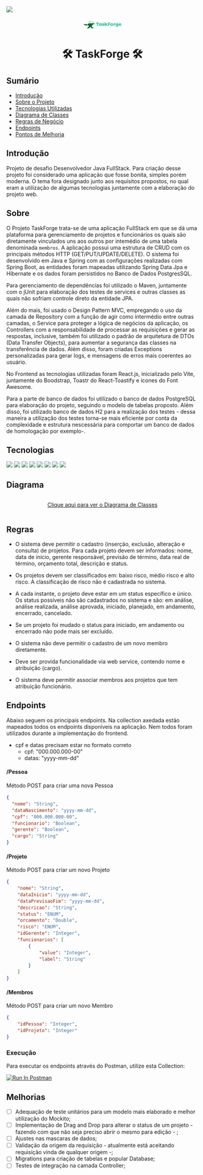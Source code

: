 <img src="https://img.shields.io/badge/STATUS-CONCLUÍDO-green"/>

<p align="center">
 <img src="client/gerenciador_de_projetos/src/assets/taskforge-high-resolution-logo-transparent.png" width=20%>
 <h1 align="center">🛠️ TaskForge 🛠️</h1>
</p>



<h2>Sumário</h2>
<ul>
 <li><a href="#introdução">Introdução</a></li>
 <li><a href="#sobre">Sobre o Projeto</a></li>
 <li><a href="#tecnologias">Tecnologias Utilizadas</a></li>
 <li><a href="#diagrama">Diagrama de Classes</a></li>
 <li><a href="#regras">Regras de Negócio</a></li>
 <li><a href="#endpoints">Endpoints</a></li> 
 <li><a href="#melhorias">Pontos de Melhoria</a></li> 
</ul>

## Introdução 

Projeto de desafio Desenvolvedor Java FullStack. Para criação desse projeto foi considerado uma aplicação que fosse bonita, simples porém moderna. O tema fora designado junto aos requisitos propostos, no qual eram a utilização de algumas tecnologias juntamente com a elaboração do projeto web.

## Sobre 

O Projeto TaskForge trata-se de uma aplicação FullStack em que se dá uma plataforma para gerenciamento de projetos e funcionários os quais são diretamente vinculados uns aos outros por intemédio de uma tabela denominada ```membros```. A aplicação possui uma estrutura de CRUD com os principais métodos HTTP (GET/PUT/UPDATE/DELETE).
O sistema foi desenvolvido em Java e Spring com as configurações realizadas com Spring Boot, as entidades foram mapeadas utilizando Spring Data Jpa e Hibernate e os dados foram persistidos no Banco de Dados PostgresSQL.

Para gerenciamento de dependências foi utilizado o Maven, juntamente com o jUnit para elaboração dos testes de services e outras classes as quais não sofriam controle direto da entidade JPA.

Além do mais, foi usado o Design Pattern MVC, empregando o uso da camada de Repository com a função de agir como intermédio entre outras camadas, o Service para proteger a lógica de negócios da aplicação, os Controllers com a responsabilidade de processar as requisições e gerar as respostas, inclusive, também foi utilizado o padrão de arquitetura de DTOs (Data Transfer Objects), para aumentar a segurança das classes na transferência de dados. Além disso, foram criadas Exceptions personalizadas para gerar logs, e mensagens de erros mais coerentes ao usuário.

No Frontend as tecnologias utilizadas foram React.js, inicializado pelo Vite, juntamente do Boodstrap, Toastr do React-Toastify e ícones do Font Awesome.

Para a parte de banco de dados foi utilizado o banco de dados PostgreSQL para elaboração do projeto, seguindo o modelo de tabelas proposto. Além disso, foi utilizado banco de dados H2 para a realização dos testes - dessa maneira a utilização dos testes torna-se mais eficiente por conta da complexidade e estrutura nescessária para comportar um banco de dados de homologação por exemplo-.


## Tecnologias

<p>
   <img src="https://img.shields.io/badge/Java-ED8B00?style=for-the-badge&logo=java&logoColor=white"/>
   <img src="https://img.shields.io/badge/Spring-6DB33F?style=for-the-badge&logo=spring&logoColor=white"/>
   <img src="https://img.shields.io/badge/Spring_Boot-F2F4F9?style=for-the-badge&logo=spring-boot"/>
   <img src="https://img.shields.io/badge/PostgreSQL-316192?style=for-the-badge&logo=postgresql&logoColor=white"/>
   <img src="https://img.shields.io/badge/Hibernate-59666C?style=for-the-badge&logo=Hibernate&logoColor=white"/>
   <img src="https://img.shields.io/badge/apache_maven-C71A36?style=for-the-badge&logo=apachemaven&logoColor=white"/>
   <img src="https://img.shields.io/badge/Junit5-25A162?style=for-the-badge&logo=junit5&logoColor=white"/>
   <img src="https://img.shields.io/badge/react-black?style=for-the-badge&logo=react&logoColor=white"/>
</p>

## Diagrama 

<div style="display: flex; justify-content: center; align-items: center;">
  <p style="text-align: center;">
    <a href="Diagrama-de-Classes.svg" target="_blank">Clique aqui para ver o Diagrama de Classes</a>
  </p>
</div>

## Regras 

- O sistema deve permitir o cadastro (inserção, exclusão, alteração e consulta) de projetos. Para cada projeto devem ser informados: nome, data de início, gerente responsável, previsão de término, data real de término, orçamento total, descrição e status.

- Os projetos devem ser classificados em: baixo risco, médio risco e alto risco. A classificação de risco não é cadastrada no sistema.

- A cada instante, o projeto deve estar em um status específico e único. Os status possíveis não são cadastrados no sistema e são: em análise, análise realizada, análise aprovada, iniciado, planejado, em andamento, encerrado, cancelado.

- Se um projeto foi mudado o status para iniciado, em andamento ou encerrado não pode mais ser excluído.

- O sistema não deve permitir o cadastro de um novo membro diretamente.

- Deve ser provida funcionalidade via web service, contendo nome e atribuição (cargo).

- O sistema deve permitir associar membros aos projetos que tem atribuição funcionário.

## Endpoints 

Abaixo seguem os principais endpoints. Na collection axedada estão mapeados todos os endpoints disponíveis na aplicação. Nem todos foram utilizados durante a implementação do frontend.

- cpf e datas precisam estar no formato correto
    - cpf: "000.000.000-00"
    - datas: "yyyy-mm-dd"


#### /Pessoa
 
Método POST para criar uma nova Pessoa

```json
{
  "nome": "String",
  "dataNascimento": "yyyy-mm-dd",
  "cpf": "000.000.000-00",
  "funcionario": "Boolean",
  "gerente": "Boolean",
  "cargo": "String" 
}
```

#### /Projeto
 
Método POST para criar um novo Projeto


```json
{
    "nome": "String",
    "dataInicio": "yyyy-mm-dd",
    "dataPrevisaoFim": "yyyy-mm-dd",
    "descricao": "String",
    "status": "ENUM",
    "orcamento": "Double",
    "risco": "ENUM",
    "idGerente": "Integer",
    "funcionarios": [
        {
            "value": "Integer",
            "label": "String"
        }
    ]
}
```

#### /Membros
 
Método POST para criar um novo Membro


```json
{
    "idPessoa": "Integer",
    "idProjeto": "Integer"
}
```

 
<h3>Execução</h3>

<p>Para executar os endpoints através do Postman, utilize esta Collection: 

[<img src="https://run.pstmn.io/button.svg" alt="Run In Postman" style="width: 128px; height: 32px;">](https://god.gw.postman.com/run-collection/24093493-7dc8e626-46ec-481b-9042-bb802887b86e?action=collection%2Ffork&source=rip_markdown&collection-url=entityId%3D24093493-7dc8e626-46ec-481b-9042-bb802887b86e%26entityType%3Dcollection%26workspaceId%3Dcc73ff0e-3ee2-47cb-98d5-fe684a90fa53) </p>
 
## Melhorias 

- [ ] Adequação de teste unitários para um modelo mais elaborado e melhor utilização do Mockito;
- [ ] Implementação de Drag and Drop para alterar o status de um projeto - fazendo com que não seja preciso abrir o mesmo para edição - ; 
- [ ] Ajustes nas mascaras de dados;
- [ ] Validação da origem da requisição - atualmente está aceitando requisição vinda de qualquer origem -;
- [ ] Migrations para criação de tabelas e popular Database;
- [ ] Testes de integração na camada Controller;
